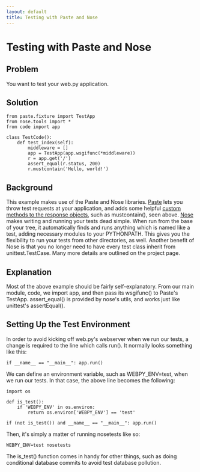 ```yaml
---
layout: default
title: Testing with Paste and Nose
---
```


# Testing with Paste and Nose

## Problem

You want to test your web.py application.

## Solution

    from paste.fixture import TestApp
    from nose.tools import *
    from code import app

    class TestCode():
        def test_index(self):
            middleware = []
            app = TestApp(app.wsgifunc(*middleware))
            r = app.get('/')
            assert_equal(r.status, 200)
            r.mustcontain('Hello, world!')

## Background

This example makes use of the Paste and Nose libraries. [Paste](http://pythonpaste.org/) lets you throw test requests at your application, and adds some helpful [custom methods to the response objects](http://pythonpaste.org/webtest/#the-response-object), such as mustcontain(), seen above. [Nose](http://somethingaboutorange.com/mrl/projects/nose/) makes writing and running your tests dead simple. When run from the base of your tree, it automatically finds and runs anything which is named like a test, adding necessary modules to your PYTHONPATH. This gives you the flexibility to run your tests from other directories, as well. Another benefit of Nose is that you no longer need to have every test class inherit from unittest.TestCase. Many more details are outlined on the project page.

## Explanation

Most of the above example should be fairly self-explanatory. From our main module, code, we import app, and then pass its wsgifunc() to Paste's TestApp. assert_equal() is provided by nose's utils, and works just like unittest's assertEqual().

## Setting Up the Test Environment

In order to avoid kicking off web.py's webserver when we run our tests, a change is required to the line which calls run(). It normally looks something like this:

    if __name__ == "__main__": app.run()

We can define an environment variable, such as WEBPY_ENV=test, when we run our tests. In that case, the above line becomes the following:

    import os

    def is_test():
        if 'WEBPY_ENV' in os.environ:
            return os.environ['WEBPY_ENV'] == 'test'

    if (not is_test()) and __name__ == "__main__": app.run()

Then, it's simply a matter of running nosetests like so:

    WEBPY_ENV=test nosetests

The is_test() function comes in handy for other things, such as doing conditional database commits to avoid test database pollution.
